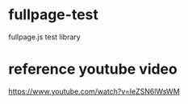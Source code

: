 # fullpage-test
fullpage.js test library

# reference youtube video
https://www.youtube.com/watch?v=IeZSN6lWsWM